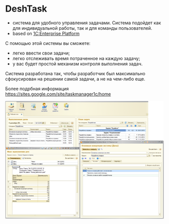 DeshTask
==========================
* система для  удобного управления задачами. Система подойдет как для индивидуальной работы, так и для команды пользователей.
* based on [1C:Enterprise Platform](https://1c-dn.com/)

С помощью этой системы вы сможете:
* легко ввести свои задачи;
* легко отслеживать время потраченное на каждую задачу;
* у вас будет простой механизм контроля выполнения задач.

Система разработана так, чтобы разработчик был максимально сфокусирован на решении самой задачи, а не на чем-либо еще.

Более подрбная информация https://sites.google.com/site/taskmanager1c/home

![screenshot](/screenshots/main.png)
